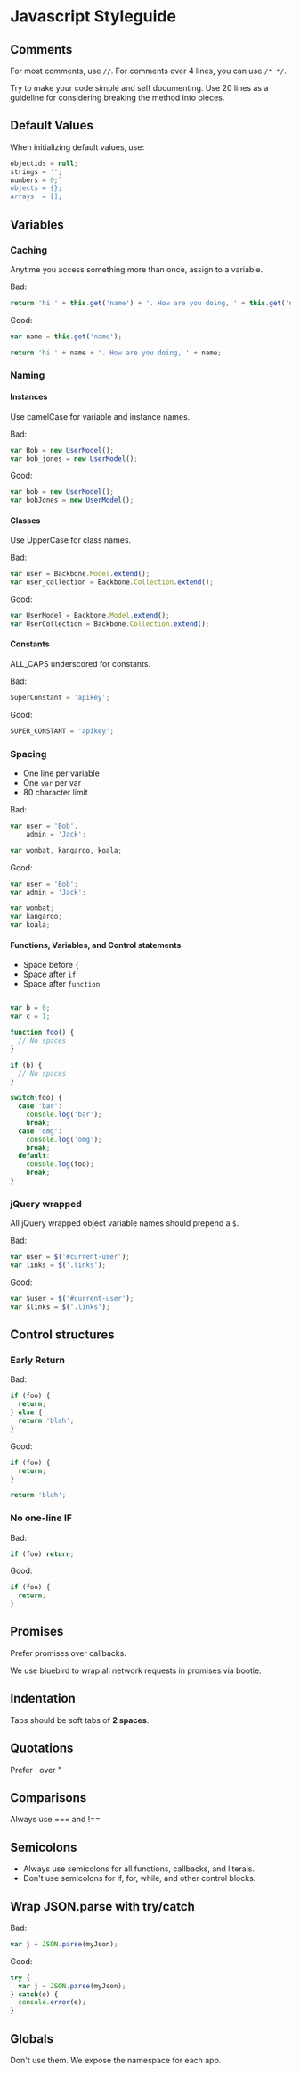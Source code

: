 # Javascript Styleguide

## Comments

For most comments, use `//`. For comments over 4 lines, you can use `/* */`.

Try to make your code simple and self documenting. Use 20 lines as a guideline for considering breaking the method into pieces.


## Default Values

When initializing default values, use:

```js
objectids = null;
strings = '';
numbers = 0;`
objects = {};
arrays  = [];
```

## Variables

### Caching

Anytime you access something more than once, assign to a variable.

Bad:

```js
return 'hi ' + this.get('name') + '. How are you doing, ' + this.get('name');
```

Good:

```js
var name = this.get('name');

return 'hi ' + name + '. How are you doing, ' + name;
```

### Naming

#### Instances

Use camelCase for variable and instance names.

Bad:

```js
var Bob = new UserModel();
var bob_jones = new UserModel();
```

Good:

```js
var bob = new UserModel();
var bobJones = new UserModel();
```

#### Classes

Use UpperCase for class names.

Bad:

```js
var user = Backbone.Model.extend();
var user_collection = Backbone.Collection.extend();
```

Good:

```js
var UserModel = Backbone.Model.extend();
var UserCollection = Backbone.Collection.extend();
```

#### Constants

ALL_CAPS underscored for constants.

Bad:

```js
SuperConstant = 'apikey';
```

Good:

```js
SUPER_CONSTANT = 'apikey';
```


### Spacing

* One line per variable
* One `var` per var
* 80 character limit

Bad:

```js
var user = 'Bob',
    admin = 'Jack';

var wombat, kangaroo, koala;
```

Good:

```js
var user = 'Bob';
var admin = 'Jack';

var wombat;
var kangaroo;
var koala;
```

#### Functions, Variables, and Control statements

* Space before `{`
* Space after `if`
* Space after `function`

```js

var b = 0;
var c = 1;

function foo() {
  // No spaces  
}

if (b) {
  // No spaces
}

switch(foo) {
  case 'bar':
    console.log('bar');
    break;
  case 'omg':
    console.log('omg');
    break;
  default:
    console.log(foo);
    break;
}


```

### jQuery wrapped

All jQuery wrapped object variable names should prepend a `$`.

Bad:

```js
var user = $('#current-user');
var links = $('.links');
```

Good:

```js
var $user = $('#current-user');
var $links = $('.links');
```

## Control structures

### Early Return

Bad:

```js
if (foo) {
  return;
} else {
  return 'blah';
}
```

Good:

```js
if (foo) {
  return;
}

return 'blah';
```

### No one-line IF

Bad:

```js
if (foo) return;
```

Good:

```js
if (foo) {
  return;
}
```


## Promises

Prefer promises over callbacks.

We use bluebird to wrap all network requests in promises via bootie.

## Indentation

Tabs should be soft tabs of **2 spaces**.


## Quotations

Prefer ' over "


## Comparisons

Always use === and !==

## Semicolons

- Always use semicolons for all functions, callbacks, and literals.
- Don't use semicolons for if, for, while, and other control blocks.

## Wrap JSON.parse with try/catch

Bad:

```js
var j = JSON.parse(myJson);
```

Good:

```js
try {
  var j = JSON.parse(myJson);
} catch(e) {
  console.error(e);
}
```

## Globals

Don't use them. We expose the namespace for each app.
